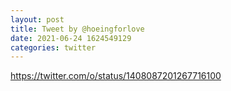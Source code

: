 ```yaml
--- 
layout: post 
title: Tweet by @hoeingforlove 
date: 2021-06-24 1624549129 
categories: twitter 
--- 
```

https://twitter.com/o/status/1408087201267716100